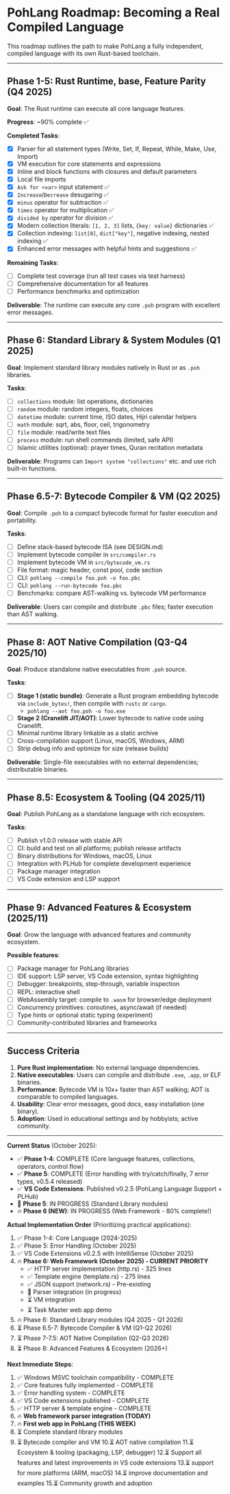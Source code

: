 # PohLang Roadmap: Becoming a Real Compiled Language

This roadmap outlines the path to make PohLang a fully independent, compiled language with its own Rust-based toolchain.

---

## Phase 1-5: Rust Runtime, base, Feature Parity (Q4 2025)

**Goal**: The Rust runtime can execute all core language features.

**Progress**: ~90% complete ✅

**Completed Tasks**:
- [x] Parser for all statement types (Write, Set, If, Repeat, While, Make, Use, Import)
- [x] VM execution for core statements and expressions
- [x] Inline and block functions with closures and default parameters
- [x] Local file imports
- [x] `Ask for <var>` input statement ✅
- [x] `Increase`/`Decrease` desugaring ✅
- [x] `minus` operator for subtraction ✅
- [x] `times` operator for multiplication ✅
- [x] `divided by` operator for division ✅
- [x] Modern collection literals: `[1, 2, 3]` lists, `{key: value}` dictionaries ✅
- [x] Collection indexing: `list[0]`, `dict["key"]`, negative indexing, nested indexing ✅
- [x] Enhanced error messages with helpful hints and suggestions ✅

**Remaining Tasks**:
- [ ] Complete test coverage (run all test cases via test harness)
- [ ] Comprehensive documentation for all features
- [ ] Performance benchmarks and optimization

**Deliverable**: The runtime can execute any core `.poh` program with excellent error messages.

---

## Phase 6: Standard Library & System Modules (Q1 2025)

**Goal**: Implement standard library modules natively in Rust or as `.poh` libraries.

**Tasks**:
- [ ] `collections` module: list operations, dictionaries
- [ ] `random` module: random integers, floats, choices
- [ ] `datetime` module: current time, ISO dates, Hijri calendar helpers
- [ ] `math` module: sqrt, abs, floor, ceil, trigonometry
- [ ] `file` module: read/write text files
- [ ] `process` module: run shell commands (limited, safe API)
- [ ] Islamic utilities (optional): prayer times, Quran recitation metadata

**Deliverable**: Programs can `Import system "collections"` etc. and use rich built-in functions.

---

## Phase 6.5-7: Bytecode Compiler & VM (Q2 2025)

**Goal**: Compile `.poh` to a compact bytecode format for faster execution and portability.

**Tasks**:
- [ ] Define stack-based bytecode ISA (see DESIGN.md)
- [ ] Implement bytecode compiler in `src/compiler.rs`
- [ ] Implement bytecode VM in `src/bytecode_vm.rs`
- [ ] File format: magic header, const pool, code section
- [ ] CLI: `pohlang --compile foo.poh -o foo.pbc`
- [ ] CLI: `pohlang --run-bytecode foo.pbc`
- [ ] Benchmarks: compare AST-walking vs. bytecode VM performance

**Deliverable**: Users can compile and distribute `.pbc` files; faster execution than AST walking.

---

## Phase 8: AOT Native Compilation (Q3-Q4 2025/10)

**Goal**: Produce standalone native executables from `.poh` source.

**Tasks**:
- [ ] **Stage 1 (static bundle)**: Generate a Rust program embedding bytecode via `include_bytes!`, then compile with `rustc` or `cargo`.
  - `pohlang --aot foo.poh -o foo.exe`
- [ ] **Stage 2 (Cranelift JIT/AOT)**: Lower bytecode to native code using Cranelift.
- [ ] Minimal runtime library linkable as a static archive
- [ ] Cross-compilation support (Linux, macOS, Windows, ARM)
- [ ] Strip debug info and optimize for size (release builds)

**Deliverable**: Single-file executables with no external dependencies; distributable binaries.

---

## Phase 8.5: Ecosystem & Tooling (Q4 2025/11)

**Goal**: Publish PohLang as a standalone language with rich ecosystem.

**Tasks**:
- [ ] Publish v1.0.0 release with stable API
- [ ] CI: build and test on all platforms; publish release artifacts
- [ ] Binary distributions for Windows, macOS, Linux
- [ ] Integration with PLHub for complete development experience
- [ ] Package manager integration
- [ ] VS Code extension and LSP support

---

## Phase 9: Advanced Features & Ecosystem (2025/11)

**Goal**: Grow the language with advanced features and community ecosystem.

**Possible features**:
- [ ] Package manager for PohLang libraries
- [ ] IDE support: LSP server, VS Code extension, syntax highlighting
- [ ] Debugger: breakpoints, step-through, variable inspection
- [ ] REPL: interactive shell
- [ ] WebAssembly target: compile to `.wasm` for browser/edge deployment
- [ ] Concurrency primitives: coroutines, async/await (if needed)
- [ ] Type hints or optional static typing (experiment)
- [ ] Community-contributed libraries and frameworks

---

## Success Criteria

1. **Pure Rust implementation**: No external language dependencies.
2. **Native executables**: Users can compile and distribute `.exe`, `.app`, or ELF binaries.
3. **Performance**: Bytecode VM is 10x+ faster than AST walking; AOT is comparable to compiled languages.
4. **Usability**: Clear error messages, good docs, easy installation (one binary).
5. **Adoption**: Used in educational settings and by hobbyists; active community.

---

**Current Status** (October 2025):
- ✅ **Phase 1-4**: COMPLETE (Core language features, collections, operators, control flow)
- ✅ **Phase 5**: COMPLETE (Error handling with try/catch/finally, 7 error types, v0.5.4 released)
- ✅ **VS Code Extensions**: Published v0.2.5 (PohLang Language Support + PLHub)
- 🚀 **Phase 5**: IN PROGRESS (Standard Library modules)
- 🔥 **Phase 6 (NEW)**: IN PROGRESS (Web Framework - 80% complete!)

**Actual Implementation Order** (Prioritizing practical applications):
1. ✅ Phase 1-4: Core Language (2024-2025)
2. ✅ Phase 5: Error Handling (October 2025)
3. ✅ VS Code Extensions v0.2.5 with IntelliSense (October 2025)
4. 🔥 **Phase 6: Web Framework (October 2025) - CURRENT PRIORITY**
   - ✅ HTTP server implementation (http.rs) - 325 lines
   - ✅ Template engine (template.rs) - 275 lines
   - ✅ JSON support (network.rs) - Pre-existing
   - 🚧 Parser integration (in progress)
   - ⏳ VM integration
   - ⏳ Task Master web app demo
5. 🔥 Phase 6: Standard Library modules (Q4 2025 - Q1 2026)
6. ⏳ Phase 6.5-7: Bytecode Compiler & VM (Q1-Q2 2026)
7. ⏳ Phase 7-7.5: AOT Native Compilation (Q2-Q3 2026)
8. ⏳ Phase 8: Advanced Features & Ecosystem (2026+)

**Next Immediate Steps**:
1. ✅ Windows MSVC toolchain compatibility - COMPLETE
2. ✅ Core features fully implemented - COMPLETE  
3. ✅ Error handling system - COMPLETE
4. ✅ VS Code extensions published - COMPLETE
5. ✅ HTTP server & template engine - COMPLETE
6. 🔥 **Web framework parser integration (TODAY)**
7. 🔥 **First web app in PohLang (THIS WEEK)**
8. ⏳ Complete standard library modules
9. ⏳ Bytecode compiler and VM
10.⏳ AOT native compilation
11.⏳ Ecosystem & tooling (packaging, LSP, debugger)
12.⏳ Support all features and latest improvements in VS code extensions
13.⏳ support for more platforms (ARM, macOS)
14.⏳ improve documentation and examples
15.⏳ Community growth and adoption

